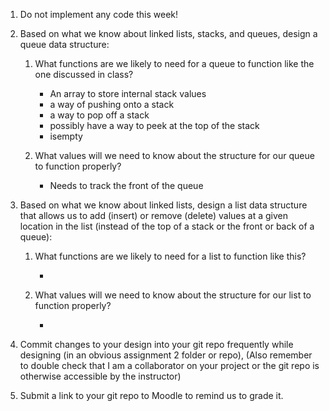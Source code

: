 1. Do not implement any code this week!
2. Based on what we know about linked lists, stacks, and queues, design a queue data structure:

    1. What functions are we likely to need for a queue to function like the one discussed in class?

        - An array to store internal stack values
        - a way of pushing onto a stack
        - a way to pop off a stack
        - possibly have a way to peek at the top of the stack
        - isempty

    2. What values will we need to know about the structure for our queue to function properly?

        - Needs to track the front of the queue

3. Based on what we know about linked lists, design a list data structure that allows us to add (insert) or remove (delete) values at a given location in the list (instead of the top of a stack or the front or back of a queue):

    1. What functions are we likely to need for a list to function like this?

        - 

    2. What values will we need to know about the structure for our list to function properly?

        - 


4. Commit changes to your design into your git repo frequently while designing (in an obvious assignment 2 folder or repo),
(Also remember to double check that I am a collaborator on your project or the git repo is otherwise accessible by the instructor)

5. Submit a link to your git repo to Moodle to remind us to grade it.